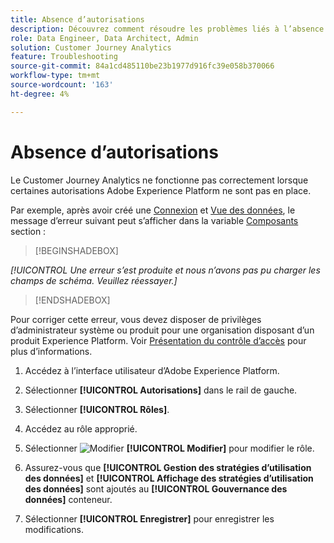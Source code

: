 ```yaml
---
title: Absence d’autorisations
description: Découvrez comment résoudre les problèmes liés à l’absence d’autorisations
role: Data Engineer, Data Architect, Admin
solution: Customer Journey Analytics
feature: Troubleshooting
source-git-commit: 84a1cd485110be23b1977d916fc39e058b370066
workflow-type: tm+mt
source-wordcount: '163'
ht-degree: 4%

---
```



# Absence d’autorisations

Le Customer Journey Analytics ne fonctionne pas correctement lorsque certaines autorisations Adobe Experience Platform ne sont pas en place.

Par exemple, après avoir créé une [Connexion](../connections/overview.md) et [Vue des données](../data-views/data-views.md), le message d’erreur suivant peut s’afficher dans la variable [Composants](/help/data-views/create-dataview.md#components) section :


>[!BEGINSHADEBOX]

*[!UICONTROL Une erreur s’est produite et nous n’avons pas pu charger les champs de schéma. Veuillez réessayer.]*

>[!ENDSHADEBOX]


Pour corriger cette erreur, vous devez disposer de privilèges d’administrateur système ou produit pour une organisation disposant d’un produit Experience Platform. Voir [Présentation du contrôle d’accès](https://experienceleague.adobe.com/docs/experience-platform/access-control/home.html?lang=en#platform-permissions) pour plus d’informations.

1. Accédez à l’interface utilisateur d’Adobe Experience Platform.

1. Sélectionner **[!UICONTROL Autorisations]** dans le rail de gauche.

1. Sélectionner **[!UICONTROL Rôles]**.

1. Accédez au rôle approprié.

1. Sélectionner ![Modifier](https://spectrum.adobe.com/static/icons/workflow_18/Smock_Edit_18_N.svg) **[!UICONTROL Modifier]** pour modifier le rôle.

1. Assurez-vous que **[!UICONTROL Gestion des stratégies d’utilisation des données]** et **[!UICONTROL Affichage des stratégies d’utilisation des données]** sont ajoutés au **[!UICONTROL Gouvernance des données]** conteneur.

1. Sélectionner **[!UICONTROL Enregistrer]** pour enregistrer les modifications.


